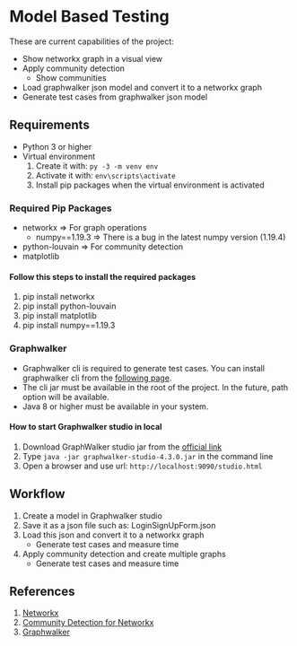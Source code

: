 # Model Based Testing

These are current capabilities of the project:

- Show networkx graph in a visual view
- Apply community detection
  - Show communities
- Load graphwalker json model and convert it to a networkx graph
- Generate test cases from graphwalker json model

## Requirements

- Python 3 or higher
- Virtual environment
    1. Create it with: `py -3 -m venv env`
    2. Activate it with: `env\scripts\activate`
    3. Install pip packages when the virtual environment is activated

### Required Pip Packages

- networkx => For graph operations
  - numpy==1.19.3 => There is a bug in the latest numpy version (1.19.4)
- python-louvain => For community detection
- matplotlib

#### Follow this steps to install the required packages

1. pip install networkx
2. pip install python-louvain
3. pip install matplotlib
4. pip install numpy==1.19.3

### Graphwalker

- Graphwalker cli is required to generate test cases. You can install graphwalker cli from the [following page](https://graphwalker.github.io/).
- The cli jar must be available in the root of the project. In the future, path option will be available.
- Java 8 or higher must be available in your system.

#### How to start Graphwalker studio in local

1. Download GraphWalker studio jar from the [official link](https://graphwalker.github.io/#download)
2. Type `java -jar graphwalker-studio-4.3.0.jar` in the command line
3. Open a browser and use url: `http://localhost:9090/studio.html`

## Workflow

1. Create a model in Graphwalker studio
2. Save it as a json file such as: LoginSignUpForm.json
3. Load this json and convert it to a networkx graph
    - Generate test cases and measure time
4. Apply community detection and create multiple graphs
    - Generate test cases and measure time

## References

1. [Networkx](https://github.com/networkx/networkx)
2. [Community Detection for Networkx](https://python-louvain.readthedocs.io/en/latest/index.html)
3. [Graphwalker](https://github.com/GraphWalker/graphwalker-project/wiki)
